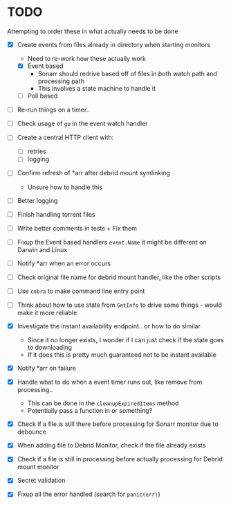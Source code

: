 # TODO

Attempting to order these in what actually needs to be done

- [X] Create events from files already in directory when starting monitors
    - Need to re-work how these actually work
    - [X] Event based
        - Sonarr should redrive based off of files in both watch path and processing path
        - This involves a state machine to handle it 
    - [ ] Poll based
- [ ] Re-run things on a timer..
- [ ] Check usage of `go` in the event watch handler
- [ ] Create a central HTTP client with:
    - [ ] retries
    - [ ] logging
- [ ] Confirm refresh of *arr after debrid mount symlinking
    - Unsure how to handle this
- [ ] Better logging
- [ ] Finish handling torrent files
- [ ] Write better comments in tests + Fix them
- [ ] Fixup the Event based handlers `event.Name` it might be different on Darwin and Linux
- [ ] Notify *arr when an error occurs
- [ ] Check original file name for debrid mount handler, like the other scripts
- [ ] Use `cobra` to make command line entry point
- [ ] Think about how to use state from `GetInfo` to drive some things - would make it more reliable

- [x] Investigate the instant availability endpoint.. or how to do similar
    - Since it no longer exists, I wonder if I can just check if the state goes to downloading
    - If it does this is pretty much guaranteed not to be instant available
- [X] Notify *arr on failure
- [X] Handle what to do when a event timer runs out, like remove from processing..
    - This can be done in the `cleanupExpiredItems` method
    - Potentially pass a function in or something?
- [X] Check if a file is still there before processing for Sonarr monitor due to debounce
- [X] When adding file to Debrid Monitor, check if the file already exists
- [X] Check if a file is still in processing before actually processing for Debrid mount monitor
- [X] Secret validation
- [X] Fixup all the error handled (search for `panic(err)`)

